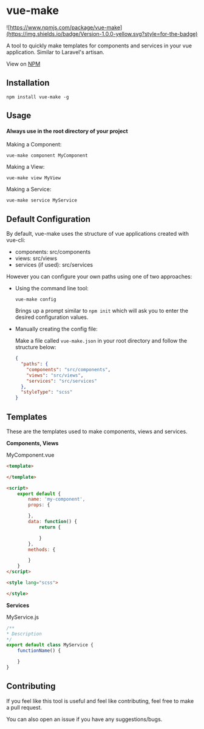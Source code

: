 # vue-make

![https://www.npmjs.com/package/vue-make](https://img.shields.io/badge/Version-1.0.0-yellow.svg?style=for-the-badge)

A tool to quickly make templates for components and services in your vue application. Similar to Laravel's artisan.

View on [NPM](https://www.npmjs.com/package/vue-make)

## Installation

`npm install vue-make -g`

## Usage

#### **Always use in the root directory of your project**

Making a Component:

`vue-make component MyComponent`

Making a View:

`vue-make view MyView`

Making a Service:

`vue-make service MyService`

## Default Configuration

By default, vue-make uses the structure of vue applications created with vue-cli:

- components: src/components
- views: src/views
- services (if used): src/services

However you can configure your own paths using one of two approaches:

- Using the command line tool:

    `vue-make config`
    
    Brings up a prompt similar to `npm init` which will ask you to enter the desired configuration values.

- Manually creating the config file: 

    Make a file called `vue-make.json` in your root directory and follow the structure below:

    ```json
    {
      "paths": {
        "components": "src/components",
        "views": "src/views",
        "services": "src/services"
      },
      "styleType": "scss"
    }
    ```

## Templates

These are the templates used to make components, views and services.

**Components, Views**

MyComponent.vue
```html
<template>

</template>

<script>
    export default {
        name: 'my-component',
        props: {

        },
        data: function() {
            return {

            }
        },
        methods: {

        }
    }
</script>

<style lang="scss">

</style>
```

**Services**

MyService.js
```javascript
/**
* Description
*/
export default class MyService {
    functionName() {

    }
}

```

## Contributing

If you feel like this tool is useful and feel like contributing, feel free to make a pull request.

You can also open an issue if you have any suggestions/bugs.

